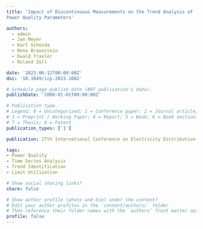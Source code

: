 ```yaml
---
title: 'Impact of Discontinuous Measurements on the Trend Analysis of
Power Quality Parameters'

authors:
  - admin
  - Jan Meyer
  - Karl Scheida
  - Rene Braunstein
  - Ewald Traxler
  - Roland Zoll

date: '2023-06-12T00:00:00Z'
doi: '10.1049/icp.2023.1082'

# Schedule page publish date (NOT publication's date).
publishDate: '2000-01-01T00:00:00Z'

# Publication type.
# Legend: 0 = Uncategorized; 1 = Conference paper; 2 = Journal article;
# 3 = Preprint / Working Paper; 4 = Report; 5 = Book; 6 = Book section;
# 7 = Thesis; 8 = Patent
publication_types: ['1']

publication: 27th International Conference on Electricity Distribution (CIRED 2023)

tags:
- Power Quality
- Time Series Analysis
- Trend Identification
- Limit Utilization

# Show social sharing links?
share: false

# Show author profile (photo and bio) under the content?
# Edit your author profiles in the `content/authors/` folder
# Then reference their folder names with the `authors` front matter option above
profile: false
---
```

